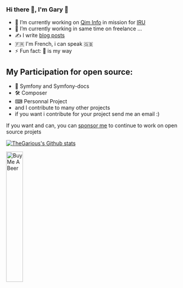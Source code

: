 ### Hi there 👋, I'm Gary 🦄

- 🏢 I’m currently working on [Qim Info](http://www.qiminfo.ch/) in mission for [IRU](https://iru.org)
- 🌱 I’m currently working in same time on freelance ...
- ✍ I write [blog posts](https://blog.gary-houbre.fr)
- 🇫🇷 I'm French, i can speak 🇬🇧
- ⚡ Fun fact: 🦄 is my way

## My Participation for open source:
- 🎵 Symfony and Symfony-docs
- 🛠 Composer
- ⌨ Personnal Project
- and I contribute to many other projects
- if you want i contribute for your project send me an email :)

If you want and can, you can [sponsor me](https://github.com/sponsors/TheGarious) to continue to work on open source projets
<p align="center">
  
[![TheGarious's Github stats](https://github-readme-stats.vercel.app/api?username=thegarious)](https://github.com/anuraghazra/github-readme-stats)


<a href="https://www.buymeacoffee.com/garyhoubre" target="_blank"><img src="https://cdn.buymeacoffee.com/buttons/v2/default-violet.png" alt="Buy Me A Beer" style="width: 30% !important;" ></a>
</p>




